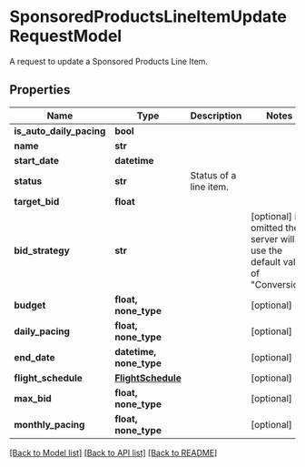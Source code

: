 # SponsoredProductsLineItemUpdateRequestModel

A request to update a Sponsored Products Line Item.

## Properties
Name | Type | Description | Notes
------------ | ------------- | ------------- | -------------
**is_auto_daily_pacing** | **bool** |  | 
**name** | **str** |  | 
**start_date** | **datetime** |  | 
**status** | **str** | Status of a line item. | 
**target_bid** | **float** |  | 
**bid_strategy** | **str** |  | [optional]  if omitted the server will use the default value of "Conversion"
**budget** | **float, none_type** |  | [optional] 
**daily_pacing** | **float, none_type** |  | [optional] 
**end_date** | **datetime, none_type** |  | [optional] 
**flight_schedule** | [**FlightSchedule**](FlightSchedule.md) |  | [optional] 
**max_bid** | **float, none_type** |  | [optional] 
**monthly_pacing** | **float, none_type** |  | [optional] 

[[Back to Model list]](../README.md#documentation-for-models) [[Back to API list]](../README.md#documentation-for-api-endpoints) [[Back to README]](../README.md)


